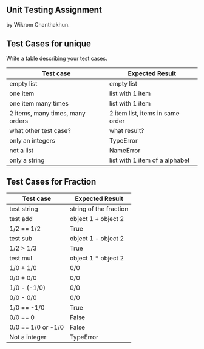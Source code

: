 ## Unit Testing Assignment

by Wikrom Chanthakhun.


## Test Cases for unique

Write a table describing your test cases.

| Test case              |  Expected Result    |
|------------------------|---------------------|
| empty list             |  empty list         |
| one item               |  list with 1 item   |
| one item many times    |  list with 1 item   |
| 2 items, many times, many orders | 2 item list, items in same order  |
| what other test case?  |  what result?       |
| only an integers       |  TypeError          |
| not a list             |  NameError          |
| only a string          |  list with 1 item of a alphabet  |


## Test Cases for Fraction
| Test case              |  Expected Result    |
|------------------------|---------------------|
| test string            |  string of the fraction|
| test add               |  object 1 + object 2|
| 1/2 == 1/2             |  True               |
| test sub               |  object 1 - object 2|
| 1/2 > 1/3              |  True               |
| test mul               |  object 1 * object 2|
| 1/0 + 1/0              |  0/0                |
| 0/0 + 0/0              |  0/0                |
| 1/0 - (-1/0)           |  0/0                |
| 0/0 - 0/0              |  0/0                |
| 1/0 == -1/0            |  True               |
| 0/0 == 0               |  False              |
| 0/0 == 1/0 or -1/0     |  False              |
| Not a integer          |  TypeError          |

